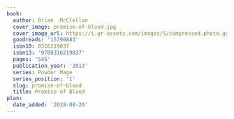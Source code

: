 ```yaml
---
book:
  author: Brian  McClellan
  cover_image: promise-of-blood.jpg
  cover_image_url: https://i.gr-assets.com/images/S/compressed.photo.goodreads.com/books/1350337505l/15790883._SX98_.jpg
  goodreads: '15790883'
  isbn10: 0316219037
  isbn13: '9780316219037'
  pages: '545'
  publication_year: '2013'
  series: Powder Mage
  series_position: '1'
  slug: promise-of-blood
  title: Promise of Blood
plan:
  date_added: '2018-08-20'
---
```

